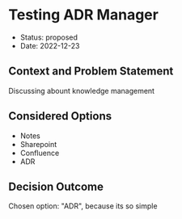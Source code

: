 # Testing ADR Manager

* Status: proposed
* Date: 2022-12-23

## Context and Problem Statement

Discussing abount knowledge management

## Considered Options

* Notes
* Sharepoint
* Confluence
* ADR

## Decision Outcome

Chosen option: "ADR", because its so simple
